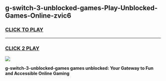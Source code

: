 
## g-switch-3-unblocked-games-Play-Unblocked-Games-Online-zvic6
<h3>
<a href="https://premium76.site?title=g-switch-3-unblocked-games&ref=24A">CLICK TO PLAY</a></h3>
<hr>

<h3>
<a href="https://premium76.site?title=g-switch-3-unblocked-games&ref=24A">CLICK 2 PLAY</a>
  
</h3>

<a href="https://premium76.site?title=g-switch-3-unblocked-games&ref=24A"><img src="https://clearcache.store/games.png"></a>


**g-switch-3-unblocked-games games unblocked: Your Gateway to Fun and Accessible Online Gaming**
